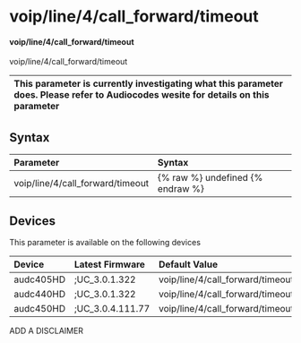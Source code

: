 ﻿---
description: voip/line/4/call_forward/timeout
search: false
---

# voip/line/4/call_forward/timeout

#### voip/line/4/call_forward/timeout

voip/line/4/call_forward/timeout


| This parameter is currently investigating what this parameter does. Please refer to Audiocodes wesite for details on this parameter | 
| :--- |

## Syntax
| Parameter | Syntax |
| :--- | :--- |
|voip/line/4/call_forward/timeout | {% raw %} undefined {% endraw %}|

## Devices
This parameter is available on the following devices

| Device | Latest Firmware | Default Value |
|:---|:---|:---|
| audc405HD | ;UC_3.0.1.322 | voip/line/4/call_forward/timeout=6 
| audc440HD | ;UC_3.0.1.322 | voip/line/4/call_forward/timeout=6 
| audc450HD | ;UC_3.0.4.111.77 | voip/line/4/call_forward/timeout=6 

ADD A DISCLAIMER
